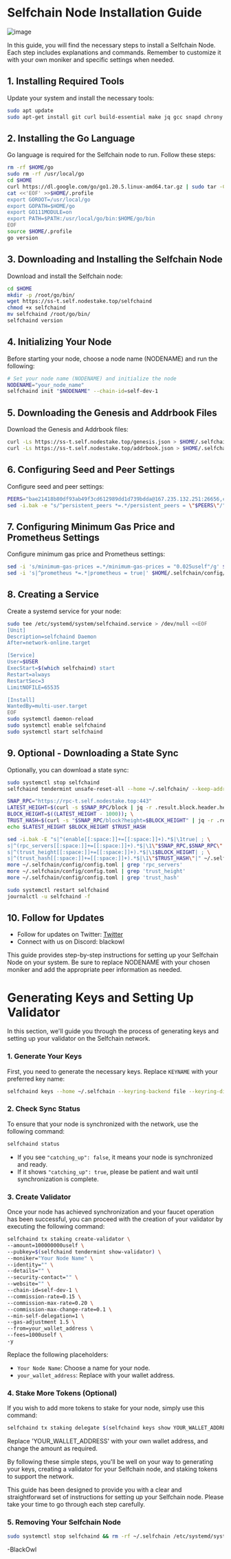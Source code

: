 # Selfchain Node Installation Guide

![image](https://github.com/brsbrc/Testnetler-ve-Rehberler/assets/107190154/8afb86d4-79a2-4a88-92da-16edadd067e6)

In this guide, you will find the necessary steps to install a Selfchain Node. Each step includes explanations and commands. Remember to customize it with your own moniker and specific settings when needed.

## 1. Installing Required Tools

Update your system and install the necessary tools:

```bash
sudo apt update
sudo apt-get install git curl build-essential make jq gcc snapd chrony lz4 tmux unzip bc -y
```

## 2. Installing the Go Language

Go language is required for the Selfchain node to run. Follow these steps:

```bash
rm -rf $HOME/go
sudo rm -rf /usr/local/go
cd $HOME
curl https://dl.google.com/go/go1.20.5.linux-amd64.tar.gz | sudo tar -C/usr/local -zxvf -
cat <<'EOF' >>$HOME/.profile
export GOROOT=/usr/local/go
export GOPATH=$HOME/go
export GO111MODULE=on
export PATH=$PATH:/usr/local/go/bin:$HOME/go/bin
EOF
source $HOME/.profile
go version
```

## 3. Downloading and Installing the Selfchain Node

Download and install the Selfchain node:

```bash
cd $HOME
mkdir -p /root/go/bin/
wget https://ss-t.self.nodestake.top/selfchaind
chmod +x selfchaind
mv selfchaind /root/go/bin/
selfchaind version
```

## 4. Initializing Your Node

Before starting your node, choose a node name (NODENAME) and run the following:

```bash
# Set your node name (NODENAME) and initialize the node
NODENAME="your_node_name"
selfchaind init "$NODENAME" --chain-id=self-dev-1
```

## 5. Downloading the Genesis and Addrbook Files

Download the Genesis and Addrbook files:

```bash
curl -Ls https://ss-t.self.nodestake.top/genesis.json > $HOME/.selfchain/config/genesis.json 
curl -Ls https://ss-t.self.nodestake.top/addrbook.json > $HOME/.selfchain/config/addrbook.json 
```

## 6. Configuring Seed and Peer Settings

Configure seed and peer settings:

```bash
PEERS="bae21418b80df93ab49f3cd612989dd1d739bdda@167.235.132.251:26656,c66b609d52cd9b4062520ef5eff1081db1ddca85@5.75.178.181:26656,5f180263bec701b722b750b9fa63ee95969e5d02@65.109.238.88:26656,7b972e7dc4e5fd1225c94f9f8f146c321fb0d380@5.75.159.86:26656,342702c9800ae15c46d40d24e7f6d209a60a9cf7@116.203.59.248:26656,88ffe6a82f9f5425c7484d3659130db88b0907a5@38.242.230.118:57656,59b50622fedb264ba4871b48c42ef21b518566da@141.94.18.48:26656,c244ea9c8d45923b00439617324552eaf20efd3e@5.9.61.78:33656,e50e9d1ad731164a54a403bd6bafda11ba13b749@170.64.141.15:26656,ca4b6131d616d4d5930e50f1f557950f17fe4091@188.166.218.244:26656,2425d2ba5f493a10d4decd0fb42ef47dc13efec2@206.189.206.88:26656" 
sed -i.bak -e "s/^persistent_peers *=.*/persistent_peers = \"$PEERS\"/" $HOME/.selfchain/config/config.toml
```

## 7. Configuring Minimum Gas Price and Prometheus Settings

Configure minimum gas price and Prometheus settings:

```bash
sed -i 's/minimum-gas-prices =.*/minimum-gas-prices = "0.025uself"/g' $HOME/.selfchain/config/app.toml
sed -i 's|^prometheus *=.*|prometheus = true|' $HOME/.selfchain/config/config.toml
```

## 8. Creating a Service

Create a systemd service for your node:

```bash
sudo tee /etc/systemd/system/selfchaind.service > /dev/null <<EOF
[Unit]
Description=selfchaind Daemon
After=network-online.target

[Service]
User=$USER
ExecStart=$(which selfchaind) start
Restart=always
RestartSec=3
LimitNOFILE=65535

[Install]
WantedBy=multi-user.target
EOF
sudo systemctl daemon-reload
sudo systemctl enable selfchaind
sudo systemctl start selfchaind
```

## 9. Optional - Downloading a State Sync

Optionally, you can download a state sync:

```bash
sudo systemctl stop selfchaind
selfchaind tendermint unsafe-reset-all --home ~/.selfchain/ --keep-addr-book

SNAP_RPC="https://rpc-t.self.nodestake.top:443"
LATEST_HEIGHT=$(curl -s $SNAP_RPC/block | jq -r .result.block.header.height); \
BLOCK_HEIGHT=$((LATEST_HEIGHT - 1000)); \
TRUST_HASH=$(curl -s "$SNAP_RPC/block?height=$BLOCK_HEIGHT" | jq -r .result.block_id.hash)
echo $LATEST_HEIGHT $BLOCK_HEIGHT $TRUST_HASH

sed -i.bak -E "s|^(enable[[:space:]]+=[[:space:]]+).*$|\1true| ; \
s|^(rpc_servers[[:space:]]+=[[:space:]]+).*$|\1\"$SNAP_RPC,$SNAP_RPC\"| ; \
s|^(trust_height[[:space:]]+=[[:space:]]+).*$|\1$BLOCK_HEIGHT| ; \
s|^(trust_hash[[:space:]]+=[[:space:]]+).*$|\1\"$TRUST_HASH\"|" ~/.selfchain/config/config.toml
more ~/.selfchain/config/config.toml | grep 'rpc_servers'
more ~/.selfchain/config/config.toml | grep 'trust_height'
more ~/.selfchain/config/config.toml | grep 'trust_hash'

sudo systemctl restart selfchaind
journalctl -u selfchaind -f
```

## 10. Follow for Updates

- Follow for updates on Twitter: [Twitter](https://twitter.com/brsbtc)
- Connect with us on Discord: blackowl


This guide provides step-by-step instructions for setting up your Selfchain Node on your system. Be sure to replace NODENAME with your chosen moniker and add the appropriate peer information as needed.

# Generating Keys and Setting Up Validator

In this section, we'll guide you through the process of generating keys and setting up your validator on the Selfchain network.

### 1. Generate Your Keys

First, you need to generate the necessary keys. Replace `KEYNAME` with your preferred key name:

```bash
selfchaind keys --home ~/.selfchain --keyring-backend file --keyring-dir keys add KEYNAME
```

### 2. Check Sync Status

To ensure that your node is synchronized with the network, use the following command:

```bash
selfchaind status
```

- If you see `"catching_up": false`, it means your node is synchronized and ready.
- If it shows `"catching_up": true`, please be patient and wait until synchronization is complete.

### 3. Create Validator

Once your node has achieved synchronization and your faucet operation has been successful, you can proceed with the creation of your validator by executing the following command:

```bash
selfchaind tx staking create-validator \
--amount=100000000uself \
--pubkey=$(selfchaind tendermint show-validator) \
--moniker="Your Node Name" \
--identity="" \
--details="" \
--security-contact="" \
--website="" \
--chain-id=self-dev-1 \
--commission-rate=0.15 \
--commission-max-rate=0.20 \
--commission-max-change-rate=0.1 \
--min-self-delegation=1 \
--gas-adjustment 1.5 \
--from=your_wallet_address \
--fees=1000uself \
-y
```

Replace the following placeholders:
- `Your Node Name`: Choose a name for your node.
- `your_wallet_address`: Replace with your wallet address.

### 4. Stake More Tokens (Optional)

If you wish to add more tokens to stake for your node, simply use this command:

```bash
selfchaind tx staking delegate $(selfchaind keys show YOUR_WALLET_ADDRESS --bech val -a) 1000000uself --from YOUR_WALLET_ADDRESS --chain-id self-dev-1 --gas-adjustment 1.2 --fees 1000uself -y
```

Replace 'YOUR_WALLET_ADDRESS' with your own wallet address, and change the amount as required.

By following these simple steps, you'll be well on your way to generating your keys, creating a validator for your Selfchain node, and staking tokens to support the network.

This guide has been designed to provide you with a clear and straightforward set of instructions for setting up your Selfchain node. Please take your time to go through each step carefully.

### 5. Removing Your Selfchain Node
```bash
sudo systemctl stop selfchaind && rm -rf ~/.selfchain /etc/systemd/system/selfchaind.service && sudo systemctl disable selfchaind && sudo systemctl daemon-reload
```

-BlackOwl
